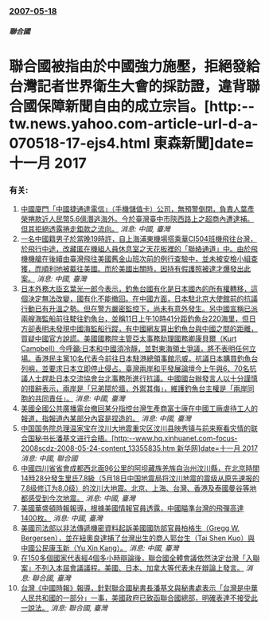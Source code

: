 ### [2007-05-18](/news/2007/05/18/index.md)

##### 聯合國
# 聯合國被指由於中國強力施壓，拒絕發給台灣記者世界衛生大會的採訪證，違背聯合國保障新聞自由的成立宗旨。[http:--tw.news.yahoo.com-article-url-d-a-070518-17-ejs4.html 東森新聞]date=十一月 2017 




### 有关:

1. [中國廈門「中國捷通達電信」（手機儲值卡）公司，無預警倒閉，負責人葉彥榮捲款近人民幣5.6億潛逃海外。今於臺灣臺中市陝西路上之超商內遭逮補。但其拒絕透露捲走鉅款之流向。](/zh/news/2012/12/9/中國廈門-中國捷通達電信-手機儲值卡-公司-無預警倒閉-負責人葉彥榮捲款近人民幣56億潛逃海外-今於臺灣臺中市陝西路.md) _消息: 中國, 臺灣_
2. [ 一名中國籍男子於當晚19時許，自上海浦東機場搭乘華CI504班機飛往台灣，於飛行中途，改藏匿在機組人員休息室之天花板裡的「聯絡通道」中。由於飛機機艙在後續由臺灣飛往美國舊金山班次前的例行查驗中，並未被安檢小組查獲，而順利地被載往美國。而於美國出關時，因持有假護照被逮才爆發出此案。](/zh/news/2012/10/21/一名中國籍男子於當晚19時許-自上海浦東機場搭乘華CI504班機飛往台灣-於飛行中途-改藏匿在機組人員休息室之天花板裡.md) _消息: 中國, 臺灣_
3. [ 日本外務大臣玄葉光一郎今表示，釣魚台國有化是日本國內的所有權轉移，這個決定無法改變，國有化不能撤回。在中國方面，日本駐北京大使館前的抗議行動已有升溫之勢。但在警方嚴密監控下，尚未有意外發生。另中國宣稱已派兩艘海監船前往駛往釣魚台，並稱11日上午10時41分距釣魚台220海里，但日方卻表明未發現中國海監船行蹤，有中國網友算出釣魚台與中國之間的距離，質疑中國官方說謊。美國國務院主管亞太事務助理國務卿康貝爾（Kurt Campbell）今呼籲:日本和中國須冷靜，並對東海領土爭議，將不表明任何立場。香港民主黨10名代表今前往日本駐港總領事館示威，抗議日本購買釣魚台列嶼，並要求日本立即停止侵占。臺灣兩岸和平發展論壇今上午與6、70名抗議人士趕赴日本交流協會台北事務所進行抗議。中國國台辦發言人以十分謹慎的措辭表示，兩岸是「兄弟鬩於牆，外禦其侮」，維護釣魚台主權是「兩岸同胞的共同責任」。](/zh/news/2012/09/12/日本外務大臣玄葉光一郎今表示-釣魚台國有化是日本國內的所有權轉移-這個決定無法改變-國有化不能撤回-在中國方面-日本駐.md) _消息: 中國, 臺灣_
4. [美國全國公共廣播電台撤回某分指控台灣生產商富士康在中國工廠虐待工人的報道，指報道內某部分內容是捏造的。](/zh/news/2012/03/18/美國全國公共廣播電台撤回某分指控台灣生產商富士康在中國工廠虐待工人的報道-指報道內某部分內容是捏造的.md) _消息: 中國, 臺灣_
5. [中国国务院总理温家宝在汶川大地震重灾区汶川县映秀镇与前来察看灾情的联合国秘书长潘基文进行会晤。[http:--www.hq.xinhuanet.com-focus-2008scdz-2008-05-24-content_13355835.htm 新华网]date=十一月 2017 ](/zh/news/2008/05/24/中国国务院总理温家宝在汶川大地震重灾区汶川县映秀镇与前来察看灾情的联合国秘书长潘基文进行会晤-http-wwwh.md) _消息: 中國, 聯合國_
6. [中國四川省省會成都西北面96公里的阿坝藏族羌族自治州汶川縣，在北京時間14時28分發生里氏7.8級（5月18日中国地震局将汶川地震的震级从原先速报的7.8级修订为8.0级）的汶川大地震。北京、上海、台灣、香港及泰國曼谷等地都感受到今次地震。](/zh/news/2008/05/12/中國四川省省會成都西北面96公里的阿坝藏族羌族自治州汶川縣-在北京時間14時28分發生里氏78級-5月18日中国地震局.md) _消息: 中國, 臺灣_
7. [美國華盛頓時報報導，根據美國情報官員透露，中國瞄準台灣的飛彈高達1400枚。](/zh/news/2008/03/28/美國華盛頓時報報導-根據美國情報官員透露-中國瞄準台灣的飛彈高達1400枚.md) _消息: 中國, 臺灣_
8. [美國司法部以非法傳遞機密資料起訴美國國防部官員柏格生（Gregg W. Bergersen），並在紐奧良逮捕了台灣出生的商人郭台生（Tai Shen Kuo）與中國公民康玉新（Yu Xin Kang）。](/zh/news/2008/02/11/美國司法部以非法傳遞機密資料起訴美國國防部官員柏格生-Gregg-W-Bergersen-並在紐奧良逮捕了台灣出生的.md) _消息: 中國, 臺灣_
9. [在150多個國家代表經4個多小時辯論後，聯合國全體會議依然決定台灣「入聯案」不列入本屆會議議程。美國、日本、加拿大等代表未在辯論上發言。](/zh/news/2007/09/22/在150多個國家代表經4個多小時辯論後-聯合國全體會議依然決定台灣-入聯案-不列入本屆會議議程-美國-日本-加拿大等代表.md) _消息: 聯合國, 臺灣_
10. [台灣《中國時報》報導，針對聯合國秘書長潘基文與秘書處表示「台灣是中華人民共和國的一部分」一事，美國政府已致函聯合國總部，明確表達不接受此一說法。](/zh/news/2007/09/5/台灣-中國時報-報導-針對聯合國秘書長潘基文與秘書處表示-台灣是中華人民共和國的一部分-一事-美國政府已致函聯合國總部.md) _消息: 聯合國, 臺灣_
